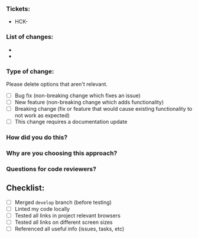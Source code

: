 ### Tickets:
- HCK-

### List of changes:
  -
  -

### Type of change:

Please delete options that aren't relevant.

- [ ] Bug fix (non-breaking change which fixes an issue)
- [ ] New feature (non-breaking change which adds functionality)
- [ ] Breaking change (fix or feature that would cause existing functionality to not work as expected)
- [ ] This change requires a documentation update

### How did you do this?

### Why are you choosing this approach?

### Questions for code reviewers?

## Checklist:

  - [ ] Merged `develop` branch (before testing)
  - [ ] Linted my code locally
  - [ ] Tested all links in project relevant browsers
  - [ ] Tested all links on different screen sizes
  - [ ] Referenced all useful info (issues, tasks, etc)
